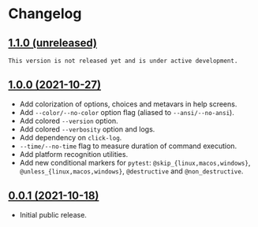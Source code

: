 # Changelog

## [1.1.0 (unreleased)](https://github.com/kdeldycke/click-extra/compare/v1.0.0...main)

```{important}
This version is not released yet and is under active development.
```

## [1.0.0 (2021-10-27)](https://github.com/kdeldycke/click-extra/compare/v0.0.1...v1.0.0)

- Add colorization of options, choices and metavars in help screens.
- Add ``--color/--no-color`` option flag (aliased to ``--ansi/--no-ansi``).
- Add colored ``--version`` option.
- Add colored ``--verbosity`` option and logs.
- Add dependency on ``click-log``.
- ``--time/--no-time`` flag to measure duration of command execution.
- Add platform recognition utilities.
- Add new conditional markers for `pytest`: `@skip_{linux,macos,windows}`, `@unless_{linux,macos,windows}`, `@destructive` and `@non_destructive`.

## [0.0.1 (2021-10-18)](https://github.com/kdeldycke/click-extra/compare/88b81e...v0.0.1)

- Initial public release.
